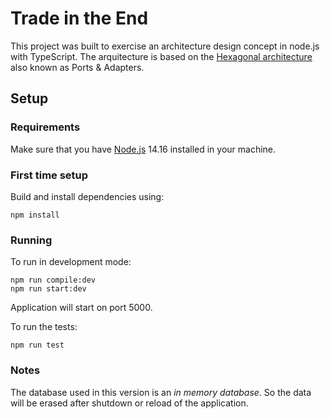 # Trade in the End
This project was built to exercise an architecture design concept in node.js with TypeScript.
The arquitecture is based on the [Hexagonal architecture](https://alistair.cockburn.us/hexagonal-architecture/) also known as Ports & Adapters.

## Setup
### Requirements
Make sure that you have [Node.js](https://nodejs.org/en/) 14.16 installed in your machine.

### First time setup
Build and install dependencies using:
```
npm install
```

### Running
To run in development mode:
```
npm run compile:dev
npm run start:dev
```
Application will start on port 5000.

To run the tests:
```
npm run test
```

### Notes
The database used in this version is an *in memory database*. So the data will be erased after shutdown or reload of the application.
